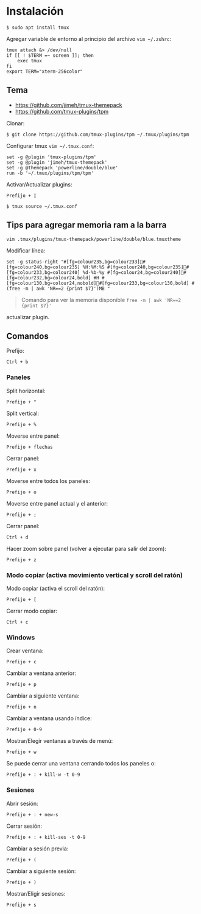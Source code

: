 # Instalación

```
$ sudo apt install tmux
```

Agregar variable de entorno al principio del archivo `vim ~/.zshrc`:
```
tmux attach &> /dev/null
if [[ ! $TERM =~ screen ]]; then
    exec tmux
fi
export TERM="xterm-256color"
```

## Tema

- https://github.com/jimeh/tmux-themepack
- https://github.com/tmux-plugins/tpm

Clonar:
```
$ git clone https://github.com/tmux-plugins/tpm ~/.tmux/plugins/tpm
```

Configurar tmux `vim ~/.tmux.conf`:
```
set -g @plugin 'tmux-plugins/tpm'
set -g @plugin 'jimeh/tmux-themepack'
set -g @themepack 'powerline/double/blue'
run -b '~/.tmux/plugins/tpm/tpm'
```

Activar/Actualizar plugins:
```
Prefijo + I
```
```
$ tmux source ~/.tmux.conf
```

## Tips para agregar memoria ram a la barra
```
vim .tmux/plugins/tmux-themepack/powerline/double/blue.tmuxtheme
```

Modificar línea:
```
set -g status-right "#[fg=colour235,bg=colour233]#[fg=colour240,bg=colour235] %H:%M:%S #[fg=colour240,bg=colour235]#[fg=colour233,bg=colour240] %d-%b-%y #[fg=colour24,bg=colour240]#[fg=colour232,bg=colour24,bold] #H #[fg=colour130,bg=colour24,nobold]#[fg=colour233,bg=colour130,bold] #(free -m | awk 'NR==2 {print $7}')MB "
```

> Comando para ver la memoria disponible `free -m | awk 'NR==2 {print $7}'`

actualizar plugin.

## Comandos

Prefijo:
```
Ctrl + b
```

### Paneles

Split horizontal:
```
Prefijo + "
```

Split vertical:
```
Prefijo + %
```

Moverse entre panel:
```
Prefijo + flechas
```

Cerrar panel:
```
Prefijo + x
```

Moverse entre todos los paneles:
```
Prefijo + o
```

Moverse entre panel actual y el anterior:
```
Prefijo + ;
```

Cerrar panel:
```
Ctrl + d
```

Hacer zoom sobre panel (volver a ejecutar para salir del zoom):
```
Prefijo + z
```

### Modo copiar (activa movimiento vertical y scroll del ratón)

Modo copiar (activa el scroll del ratón):
```
Prefijo + [
```

Cerrar modo copiar:
```
Ctrl + c
```

### Windows

Crear ventana:
```
Prefijo + c
```

Cambiar a ventana anterior:
```
Prefijo + p
```

Cambiar a siguiente ventana:
```
Prefijo + n
```

Cambiar a ventana usando índice:
```
Prefijo + 0-9
```

Mostrar/Elegir ventanas a través de menú:
```
Prefijo + w
```

Se puede cerrar una ventana cerrando todos los paneles o:
```
Prefijo + : + kill-w -t 0-9
```

### Sesiones

Abrir sesión:
```
Prefijo + : + new-s
```

Cerrar sesión:
```
Prefijo + : + kill-ses -t 0-9
```

Cambiar a sesión previa:
```
Prefijo + (
```

Cambiar a siguiente sesión:
```
Prefijo + )
```

Mostrar/Eligir sesiones:
```
Prefijo + s
```
